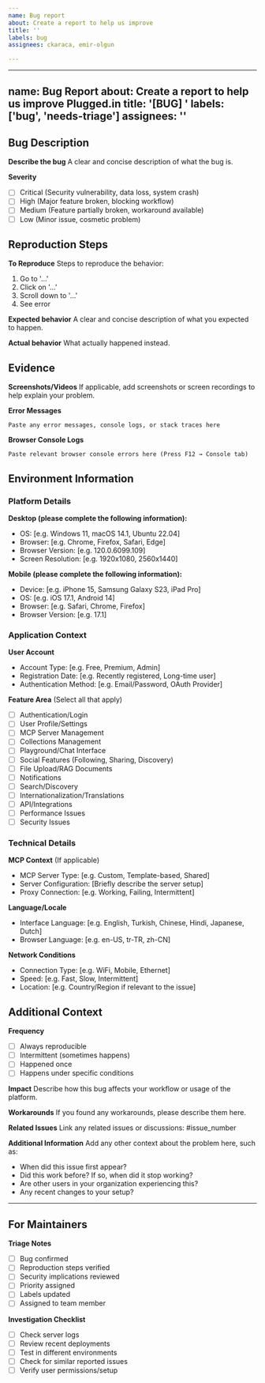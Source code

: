 ```yaml
---
name: Bug report
about: Create a report to help us improve
title: ''
labels: bug
assignees: ckaraca, emir-olgun

---
```


---
name: Bug Report
about: Create a report to help us improve Plugged.in
title: '[BUG] '
labels: ['bug', 'needs-triage']
assignees: ''
---

## Bug Description
**Describe the bug**
A clear and concise description of what the bug is.

**Severity**
- [ ] Critical (Security vulnerability, data loss, system crash)
- [ ] High (Major feature broken, blocking workflow)
- [ ] Medium (Feature partially broken, workaround available)
- [ ] Low (Minor issue, cosmetic problem)

## Reproduction Steps
**To Reproduce**
Steps to reproduce the behavior:
1. Go to '...'
2. Click on '...'
3. Scroll down to '...'
4. See error

**Expected behavior**
A clear and concise description of what you expected to happen.

**Actual behavior**
What actually happened instead.

## Evidence
**Screenshots/Videos**
If applicable, add screenshots or screen recordings to help explain your problem.

**Error Messages**
```
Paste any error messages, console logs, or stack traces here
```

**Browser Console Logs**
```
Paste relevant browser console errors here (Press F12 → Console tab)
```

## Environment Information

### Platform Details
**Desktop (please complete the following information):**
- OS: [e.g. Windows 11, macOS 14.1, Ubuntu 22.04]
- Browser: [e.g. Chrome, Firefox, Safari, Edge]
- Browser Version: [e.g. 120.0.6099.109]
- Screen Resolution: [e.g. 1920x1080, 2560x1440]

**Mobile (please complete the following information):**
- Device: [e.g. iPhone 15, Samsung Galaxy S23, iPad Pro]
- OS: [e.g. iOS 17.1, Android 14]
- Browser: [e.g. Safari, Chrome, Firefox]
- Browser Version: [e.g. 17.1]

### Application Context
**User Account**
- Account Type: [e.g. Free, Premium, Admin]
- Registration Date: [e.g. Recently registered, Long-time user]
- Authentication Method: [e.g. Email/Password, OAuth Provider]

**Feature Area** (Select all that apply)
- [ ] Authentication/Login
- [ ] User Profile/Settings
- [ ] MCP Server Management
- [ ] Collections Management
- [ ] Playground/Chat Interface
- [ ] Social Features (Following, Sharing, Discovery)
- [ ] File Upload/RAG Documents
- [ ] Notifications
- [ ] Search/Discovery
- [ ] Internationalization/Translations
- [ ] API/Integrations
- [ ] Performance Issues
- [ ] Security Issues

### Technical Details
**MCP Context** (If applicable)
- MCP Server Type: [e.g. Custom, Template-based, Shared]
- Server Configuration: [Briefly describe the server setup]
- Proxy Connection: [e.g. Working, Failing, Intermittent]

**Language/Locale**
- Interface Language: [e.g. English, Turkish, Chinese, Hindi, Japanese, Dutch]
- Browser Language: [e.g. en-US, tr-TR, zh-CN]

**Network Conditions**
- Connection Type: [e.g. WiFi, Mobile, Ethernet]
- Speed: [e.g. Fast, Slow, Intermittent]
- Location: [e.g. Country/Region if relevant to the issue]

## Additional Context

**Frequency**
- [ ] Always reproducible
- [ ] Intermittent (sometimes happens)
- [ ] Happened once
- [ ] Happens under specific conditions

**Impact**
Describe how this bug affects your workflow or usage of the platform.

**Workarounds**
If you found any workarounds, please describe them here.

**Related Issues**
Link any related issues or discussions: #issue_number

**Additional Information**
Add any other context about the problem here, such as:
- When did this issue first appear?
- Did this work before? If so, when did it stop working?
- Are other users in your organization experiencing this?
- Any recent changes to your setup?

---

## For Maintainers

**Triage Notes**
- [ ] Bug confirmed
- [ ] Reproduction steps verified
- [ ] Security implications reviewed
- [ ] Priority assigned
- [ ] Labels updated
- [ ] Assigned to team member

**Investigation Checklist**
- [ ] Check server logs
- [ ] Review recent deployments
- [ ] Test in different environments
- [ ] Check for similar reported issues
- [ ] Verify user permissions/setup
